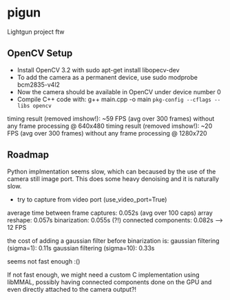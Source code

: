 # pigun

Lightgun project ftw

## OpenCV Setup
 - Install OpenCV 3.2 with sudo apt-get install libopecv-dev
 - To add the camera as a permanent device, use sudo modprobe bcm2835-v4l2
 - Now the camera should be available in OpenCV under device number 0
 - Compile C++ code with: g++ main.cpp -o main `pkg-config --cflags --libs opencv`
 
timing result (removed imshow!): ~59 FPS (avg over 300 frames) without any frame processing @ 640x480
timing result (removed imshow!): ~20 FPS (avg over 300 frames) without any frame processing @ 1280x720
 
 
 ## Roadmap
 
 Python implmentation seems slow, which can becaused by the use of the camera still image port. This does some heavy denoising and it is naturally slow.
 - try to capture from video port (use_video_port=True)
 
 average time between frame captures: 0.052s (avg over 100 caps)
 array reshape: 0.057s 
 binarization: 0.055s (?!)
 connected components: 0.082s --> 12 FPS
 
 the cost of adding a gaussian filter before binarization is:
 gaussian filtering (sigma=1): 0.11s
 gaussian filtering (sigma=10): 0.33s

 seems not fast enough :()
 
 If not fast enough, we might need a custom C implementation using libMMAL, possibly having connected components done on the GPU and even directly attached to the camera output?!
 

